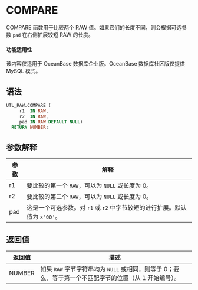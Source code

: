 # COMPARE 

COMPARE 函数用于比较两个 RAW 值。如果它们的长度不同，则会根据可选参数 `pad` 在右侧扩展较短 RAW 的长度。

  <main id="notice" >
    <h4>功能适用性</h4>
    <p>该内容仅适用于 OceanBase 数据库企业版。OceanBase 数据库社区版仅提供 MySQL 模式。</p>
  </main>

## 语法 


```sql
UTL_RAW.COMPARE (
     r1  IN RAW,
     r2  IN RAW,
     pad IN RAW DEFAULT NULL) 
  RETURN NUMBER;
```



## 参数解释 

| **参数** |                     **解释**                  |
|--------|-------------------------------------------------|
| r1     | 要比较的第一个 `RAW`，可以为 `NULL` 或长度为 0。                    |
| r2     | 要比较的第二个 `RAW`，可以为 `NULL` 或长度为 0。                    |
| pad    | 这是一个可选参数。对 `r1` 或 `r2` 中字节较短的进行扩展。默认值为 `x'00'`。 |


## 返回值 


| **返回值** |                           **描述**                       |
|---------|------------------------------------------------------------|
| NUMBER  | 如果 `RAW` 字节字符串均为 `NULL` 或相同，则等于 0；要么，等于第一个不匹配字节的位置（从 1 开始编号）。 |



